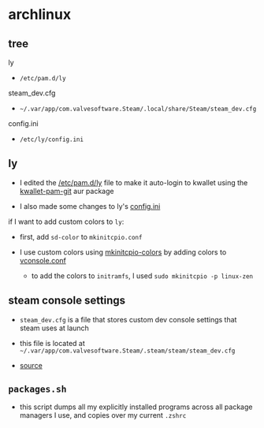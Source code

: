 # archlinux

## tree

ly

- `/etc/pam.d/ly`

steam_dev.cfg

- `~/.var/app/com.valvesoftware.Steam/.local/share/Steam/steam_dev.cfg`

config.ini

- `/etc/ly/config.ini`

## ly

- I edited the [/etc/pam.d/ly](ly) file to make it auto-login to kwallet using the [kwallet-pam-git](https://aur.archlinux.org/packages/kwallet-pam-git) aur package

- I also made some changes to ly's [config.ini](config.ini)

if I want to add custom colors to `ly`:

- first, add `sd-color` to `mkinitcpio.conf`

- I use custom colors using [mkinitcpio-colors](https://github.com/evanpurkhiser/mkinitcpio-colors) by adding colors to [vconsole.conf](vconsole.conf)

  - to add the colors to `initramfs`, I used `sudo mkinitcpio -p linux-zen`

## steam console settings

- `steam_dev.cfg` is a file that stores custom dev console settings that steam uses at launch

- this file is located at `~/.var/app/com.valvesoftware.Steam/.steam/steam/steam_dev.cfg`

- [source](https://www.reddit.com/r/linux_gaming/comments/16e1l4h/slow_steam_downloads_try_this/)

## `packages.sh`

- this script dumps all my explicitly installed programs across all package managers I use, and copies over my current `.zshrc`
